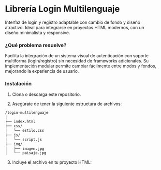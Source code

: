 # Librería Login Multilenguaje

Interfaz de login y registro adaptable con cambio de fondo y diseño atractivo.
Ideal para integrarse en proyectos HTML modernos, con un diseño minimalista y responsive.

### ¿Qué problema resuelve?
Facilita la integración de un sistema visual de autenticación con soporte multiforma (login/registro) sin necesidad de frameworks adicionales.
Su implementación modular permite cambiar fácilmente entre modos y fondos, mejorando la experiencia de usuario.

### Instalación
1. Clona o descarga este repositorio.

2. Asegúrate de tener la siguiente estructura de archivos:
```html
/login-multilenguaje
│
├── index.html
├── css/
│   └── estilo.css
├── js/
│   └── script.js
├── img/
│   ├── imagen.jpg
│   └── paisaje.jpg
```

3. Incluye el archivo en tu proyecto HTML: 
